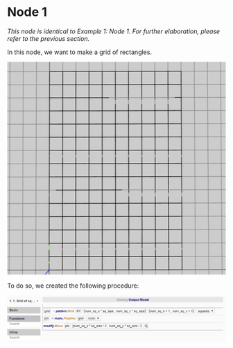 # Node 1

*This node is identical to Example 1: Node 1. For further elaboration, please refer to the previous section.*

In this node, we want to make a grid of rectangles. 

![Result](./imgs/6.2.2-example1-node1-endresult.png)

To do so, we created the following procedure:

![Procedure](./imgs/6.2.2-example1-node1-procedure.png)
